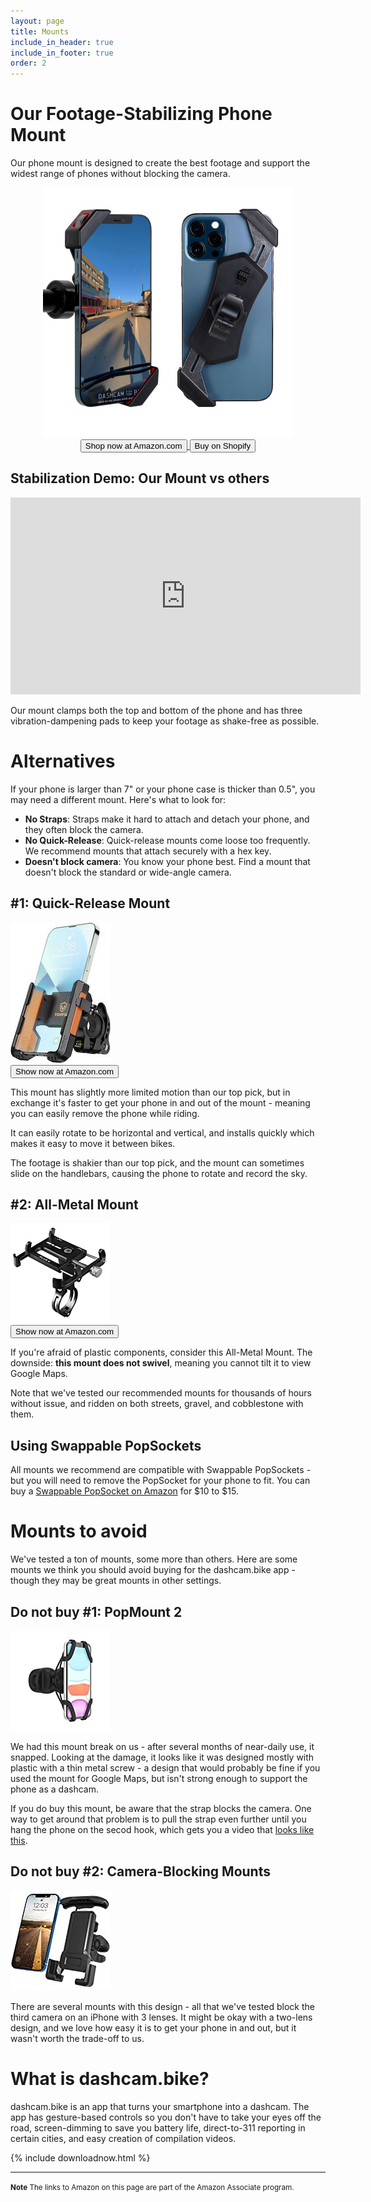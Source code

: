 ```yaml
---
layout: page
title: Mounts
include_in_header: true
include_in_footer: true
order: 2
---
```


# Our Footage-Stabilizing Phone Mount
Our phone mount is designed to create the best footage and support the widest range of phones without blocking the camera.

<center>
  <a href="https://amzn.to/3QqCVoU" target="_blank">
    <img width="400px" class="amznLink" src="/assets/mounts/ourmount.jpg" alt="A Dashcam-branded mount with a claw design">
  </a>

<br/>

  <a href="https://amzn.to/3QqCVoU" target="_blank">
    <button class="buyAmazonButton smallButton">Shop now at Amazon.com</button>
  </a>

  <a href="https://shopify.dashcam.bike" target="_blank">
    <button class="buyAmazonButton smallButton">Buy on Shopify</button>
  </a>
</center>

## Stabilization Demo: Our Mount vs others

<center>
<iframe class="youtubeVideo" style="text-align: center" width="560" height="315" src="https://www.youtube.com/embed/X-6fH3Qc2ZE" title="YouTube video player" frameborder="0" allow="accelerometer; autoplay; clipboard-write; encrypted-media; gyroscope; picture-in-picture; web-share" allowfullscreen></iframe>
</center>

Our mount clamps both the top and bottom of the phone and has three vibration-dampening pads to keep your footage as shake-free as possible.


# Alternatives
If your phone is larger than 7" or your phone case is thicker than 0.5", you may need a different mount.
Here's what to look for:

* **No Straps**: Straps make it hard to attach and detach your phone, and they often block the camera.
* **No Quick-Release**: Quick-release mounts come loose too frequently. We recommend mounts that attach securely with a hex key.
* **Doesn't block camera**: You know your phone best. Find a mount that doesn't block the standard or wide-angle camera.

## #1: Quick-Release Mount

<a class="amznLeftLink" href="https://amzn.to/3CDNOOK" target="_blank">
    <img class="amznLink" src="/assets/mounts/quickrelease.jpg" alt="A plastic mount with a quick-release button">
    <br/>
    <button class="buyAmazonButton littleButton">Show now at Amazon.com</button>
</a>

This mount has slightly more limited motion than our top pick, but in exchange it's faster to get your phone in and out of the mount - meaning you can easily remove the phone while riding.

It can easily rotate to be horizontal and vertical, and installs quickly which makes it easy to move it between bikes.

The footage is shakier than our top pick, and the mount can sometimes slide on the handlebars, causing the phone to rotate and record the sky.
<div class="clearLeftFloat"></div>

## #2: All-Metal Mount
<a class="amznLeftLink"  href="https://amzn.to/3QuxPYR" target="_blank" alt="A non-swiveling mount that is made of 100% metal components">
    <img class="amznLink" src="/assets/mounts/allmetal.jpg" >
    <br/>
    <button class="buyAmazonButton littleButton">Show now at Amazon.com</button>
</a>

If you're afraid of plastic components, consider this All-Metal Mount.
The downside: **this mount does not swivel**, meaning you cannot tilt it to view Google Maps.

Note that we've tested our recommended mounts for thousands of hours without issue, and ridden on both streets, gravel, and cobblestone with them.
<div class="clearLeftFloat"></div>

## Using Swappable PopSockets
All mounts we recommend are compatible with Swappable PopSockets - but you will need to remove the PopSocket for your phone to fit.
You can buy a <a href="https://amzn.to/3q7fG7D">Swappable PopSocket on Amazon</a> for $10 to $15.

# Mounts to avoid

We've tested a ton of mounts, some more than others. Here are some mounts we think you should avoid buying for the dashcam.bike app - though they may be great mounts in other settings.

## Do not buy #1: PopMount 2
<a class="amznLeftLink" href="https://amzn.to/3k1TOKA" target="_blank">
    <img class="amznLink" src="/assets/mounts/popsocket.jpg"  alt="PopSocket PopMount 2">
</a>

We had this mount break on us - after several months of near-daily use, it snapped.
Looking at the damage, it looks like it was designed mostly with plastic with a thin metal screw - a design that would probably be fine if you used the mount for Google Maps, but isn't strong enough to support the phone as a dashcam.

If you do buy this mount, be aware that the strap blocks the camera.
One way to get around that problem is to pull the strap even further until you hang the phone on the secod hook, which gets you a video that [looks like this](https://twitter.com/DashcamBike/status/1448636353948880900?s=20).
<div class="clearLeftFloat"></div>


## Do not buy #2: Camera-Blocking Mounts
<a class="amznLeftLink" href="https://amzn.to/39GkP0Y" target="_blank">
    <img class="amznLink" src="/assets/mounts/camerablocking.jpg" alt="Mount that would block the camera">
</a>

There are several mounts with this design - all that we've tested block the third camera on an iPhone with 3 lenses.
It might be okay with a two-lens design, and we love how easy it is to get your phone in and out, but it wasn't worth the trade-off to us.
<div class="clearLeftFloat"></div>

# What is dashcam.bike?
dashcam.bike is an app that turns your smartphone into a dashcam.
The app has gesture-based controls so you don't have to take your eyes off the road, screen-dimming to save you battery life, direct-to-311 reporting in certain cities, and easy creation of compilation videos.

{% include downloadnow.html %}

<hr/>
<small>
<b>Note</b>
The links to Amazon on this page are part of the Amazon Associate program.
</small>

